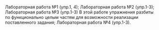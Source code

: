 Лабораторная работа №1 (упр.1, 4);
Лабораторная работа №2 (упр.1-3);
Лабораторная работа №3 (упр.1-3) В этой работе упражнения разбиты по функционально целым частям для возможности реализации поставленного задания;
Лабораторная работа №4 (упр.1-3).
